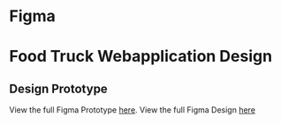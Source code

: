 # Figma
# Food Truck Webapplication Design

## Design Prototype
View the full Figma Prototype [here](https://www.figma.com/proto/sOMaJrQ5L6uiWyoJHMCNJE/FoodT?node-id=17-1090&starting-point-node-id=17%3A1090).
View the full Figma Design [here](https://www.figma.com/design/sOMaJrQ5L6uiWyoJHMCNJE/FoodT?node-id=0-1&t=5ABJD49Ajf4ZXRwq-1)
